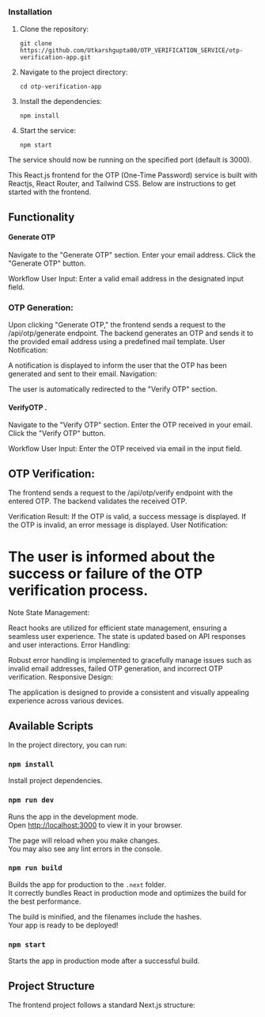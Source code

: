 ### Installation

1. Clone the repository:

   ```shell
   git clone https://github.com/Utkarshgupta00/OTP_VERIFICATION_SERVICE/otp-verification-app.git
   ```

2. Navigate to the project directory:

   ```shell
   cd otp-verification-app
   ```

3. Install the dependencies:

   ```shell
   npm install
   ```

4. Start the service:

   ```shell
   npm start
   ```



The service should now be running on the specified port (default is 3000).

This React.js frontend for the OTP (One-Time Password) service is built with Reactjs, React Router, and Tailwind CSS. Below are instructions to get started with the frontend.

## Functionality
#### Generate OTP

Navigate to the "Generate OTP" section.
Enter your email address.
Click the "Generate OTP" button.

Workflow
User Input:
Enter a valid email address in the designated input field.

### OTP Generation:

Upon clicking "Generate OTP," the frontend sends a request to the /api/otp/generate endpoint.
The backend generates an OTP and sends it to the provided email address using a predefined mail template.
User Notification:

A notification is displayed to inform the user that the OTP has been generated and sent to their email.
Navigation:

The user is automatically redirected to the "Verify OTP" section.

#### VerifyOTP .

Navigate to the "Verify OTP" section.
Enter the OTP received in your email.
Click the "Verify OTP" button.

Workflow
User Input:
Enter the OTP received via email in the input field.

## OTP Verification:
The frontend sends a request to the /api/otp/verify endpoint with the entered OTP.
The backend validates the received OTP.

Verification Result:
If the OTP is valid, a success message is displayed.
If the OTP is invalid, an error message is displayed.
User Notification:

# The user is informed about the success or failure of the OTP verification process.

Note
State Management:

React hooks are utilized for efficient state management, ensuring a seamless user experience.
The state is updated based on API responses and user interactions.
Error Handling:

Robust error handling is implemented to gracefully manage issues such as invalid email addresses, failed OTP generation, and incorrect OTP verification.
Responsive Design:

The application is designed to provide a consistent and visually appealing experience across various devices.

## Available Scripts

In the project directory, you can run:

### `npm install`

Install project dependencies.

### `npm run dev`

Runs the app in the development mode.\
Open [http://localhost:3000](http://localhost:3000) to view it in your browser.

The page will reload when you make changes.\
You may also see any lint errors in the console.

### `npm run build`

Builds the app for production to the `.next` folder.\
It correctly bundles React in production mode and optimizes the build for the best performance.

The build is minified, and the filenames include the hashes.\
Your app is ready to be deployed!

### `npm start`

Starts the app in production mode after a successful build.

## Project Structure

The frontend project follows a standard Next.js structure:

